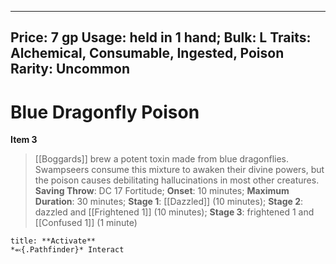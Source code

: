 
---
Price: 7 gp
Usage: held in 1 hand;
Bulk: L
Traits: Alchemical, Consumable, Ingested, Poison
Rarity: Uncommon
---

# Blue Dragonfly Poison

**Item 3**

>  [[Boggards]] brew a potent toxin made from blue dragonflies. Swampseers consume this mixture to awaken their divine powers, but the poison causes debilitating hallucinations in most other creatures.
**Saving Throw**: DC 17 Fortitude;
**Onset**: 10 minutes;
**Maximum Duration**: 30 minutes;
**Stage 1**:  [[Dazzled]] (10 minutes);
**Stage 2**: dazzled and [[Frightened 1]] (10 minutes);
**Stage 3**: frightened 1 and [[Confused 1]] (1 minute)

```ad-embed-ability
title: **Activate**
*⬻{.Pathfinder}* Interact 
```
